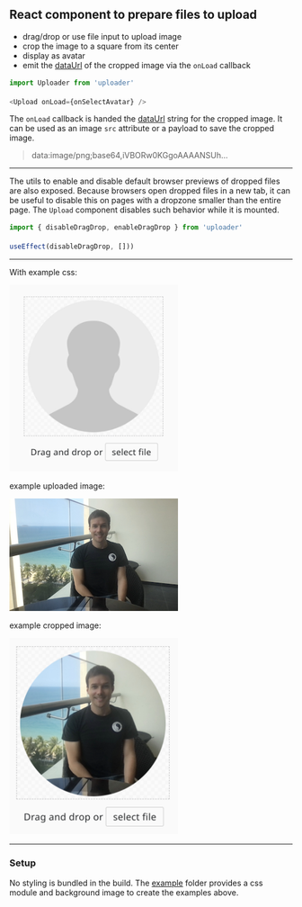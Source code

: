 ## React component to prepare files to upload 

- drag/drop or use file input to upload image 
- crop the image to a square from its center 
- display as avatar
- emit the [dataUrl](https://developer.mozilla.org/en-US/docs/Web/HTTP/Basics_of_HTTP/Data_URLs) of the cropped image via the `onLoad` callback

```javascript
import Uploader from 'uploader'

<Upload onLoad={onSelectAvatar} />
```

The `onLoad` callback is handed the [dataUrl](https://developer.mozilla.org/en-US/docs/Web/HTTP/Basics_of_HTTP/Data_URLs) string for the cropped image. It can be used as an image `src` attribute or a payload to save the cropped image.
> data:image/png;base64,iVBORw0KGgoAAAANSUh...
---

The utils to enable and disable default browser previews of dropped files are also exposed. Because browsers open dropped files in a new tab, it can be useful to disable this on pages with a dropzone smaller than the entire page. The `Upload` component disables such behavior while it is mounted.
```javascript
import { disableDragDrop, enableDragDrop } from 'uploader'

useEffect(disableDragDrop, []))
```

--- 


With example css:

<img src="https://github.com/crshmk/uploader/blob/master/example.png" width="300" />

example uploaded image:


<img src="https://github.com/crshmk/uploader/blob/master/sample-upload.png" width="300" />


example cropped image:


<img src="https://github.com/crshmk/uploader/blob/master/sample-crop.png" width="300" />

---

### Setup 

No styling is bundled in the build. The [example](https://github.com/crshmk/uploader/tree/master/example) folder provides a css module and background image to create the examples above. 
